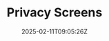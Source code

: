---
weight: 999
title: "Privacy Screens"
description: ""
icon: "article"
date: "2025-02-11T09:05:26Z"
lastmod: "2025-02-11T09:05:26Z"
draft: true
toc: true
---